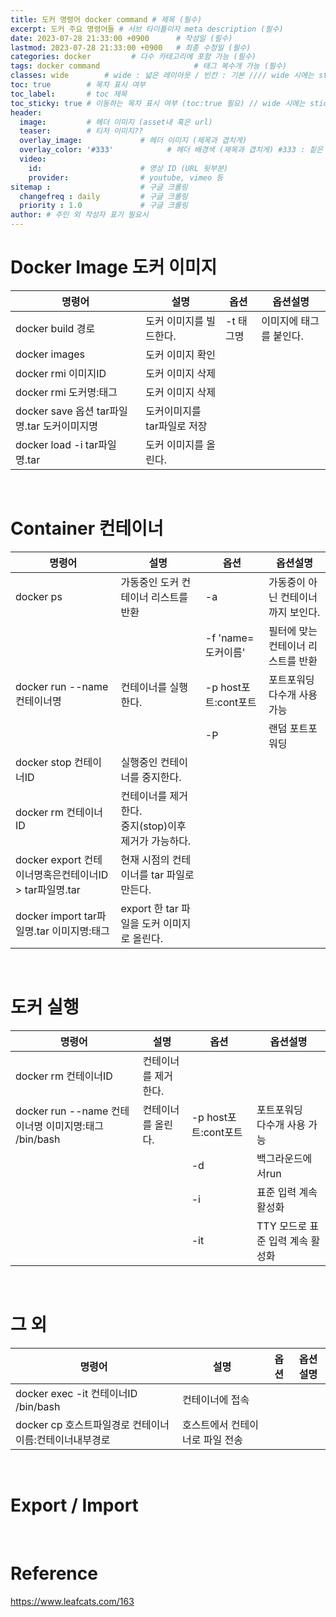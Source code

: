 ```yaml
---
title: 도커 명령어 docker command # 제목 (필수)
excerpt: 도커 주요 명령어들 # 서브 타이틀이자 meta description (필수)
date: 2023-07-28 21:33:00 +0900      # 작성일 (필수)
lastmod: 2023-07-28 21:33:00 +0900   # 최종 수정일 (필수)
categories: docker         # 다수 카테고리에 포함 가능 (필수)
tags: docker command                     # 태그 복수개 가능 (필수)
classes: wide        # wide : 넓은 레이아웃 / 빈칸 : 기본 //// wide 시에는 sticky toc 불가
toc: true        # 목차 표시 여부
toc_label:       # toc 제목
toc_sticky: true # 이동하는 목차 표시 여부 (toc:true 필요) // wide 시에는 sticky toc 불가
header: 
  image:         # 헤더 이미지 (asset내 혹은 url)
  teaser:        # 티저 이미지??
  overlay_image:             # 헤더 이미지 (제목과 겹치게)
  overlay_color: '#333'            # 헤더 배경색 (제목과 겹치게) #333 : 짙은 회색 (필수)
  video:
    id:                      # 영상 ID (URL 뒷부분)
    provider:                # youtube, vimeo 등
sitemap :                    # 구글 크롤링
  changefreq : daily         # 구글 크롤링
  priority : 1.0             # 구글 크롤링
author: # 주인 외 작성자 표기 필요시
---
```

<!--postNo: 20230728_001-->



# Docker Image 도커 이미지

|명령어|설명|옵션|옵션설명|
|---|---|---|---|
|docker build 경로|도커 이미지를 빌드한다.|-t 태그명|이미지에 태그를 붙인다.|
|docker images|도커 이미지 확인|||
|docker rmi 이미지ID|도커 이미지 삭제|||
|docker rmi 도커명:태그|도커 이미지 삭제|||
|docker save 옵션 tar파일명.tar 도커이미지명|도커이미지를 tar파일로 저장|||
|docker load -i tar파일명.tar|도커 이미지를 올린다.|||

<br>

# Container 컨테이너

|명령어|설명|옵션|옵션설명|
|---|---|---|---|
|docker ps|가동중인 도커 컨테이너 리스트를 반환|-a|가동중이 아닌 컨테이너까지 보인다.|
|||-f 'name=도커이름'|필터에 맞는 컨테이너 리스트를 반환|
|docker run --name 컨테이너명|컨테이너를 실행한다.|-p host포트:cont포트|포트포워딩<br>다수개 사용 가능|
|||-P|랜덤 포트포워딩|
|docker stop 컨테이너ID|실행중인 컨테이너를 중지한다.|||
|docker rm 컨테이너ID|컨테이너를 제거한다.<br>중지(stop)이후 제거가 가능하다.|||
|docker export 컨테이너명혹은컨테이너ID > tar파일명.tar|현재 시점의 컨테이너를 tar 파일로 만든다.|||
|docker import tar파일명.tar 이미지명:태그|export 한 tar 파일을 도커 이미지로 올린다.|||

<br>

# 도커 실행

|명령어|설명|옵션|옵션설명|
|---|---|---|---|
|docker rm 컨테이너ID|컨테이너를 제거한다.|||
|docker run --name 컨테이너명 이미지명:태그 /bin/bash|컨테이너를 올린다.|-p host포트:cont포트|포트포워딩<br>다수개 사용 가능|
|||-d|백그라운드에서run|
|||-i|표준 입력 계속 활성화|
|||-it|TTY 모드로 표준 입력 계속 활성화|

<br>

# 그 외

|명령어|설명|옵션|옵션설명|
|---|---|---|---|
|docker exec -it 컨테이너ID /bin/bash|컨테이너에 접속|||
|docker cp 호스트파일경로 컨테이너이름:컨테이너내부경로|호스트에서 컨테이너로 파일 전송|||

<br>

# Export / Import

<br>

# Reference

https://www.leafcats.com/163  
